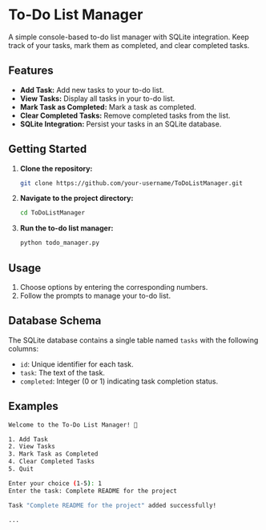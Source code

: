 # To-Do List Manager

A simple console-based to-do list manager with SQLite integration. Keep track of your tasks, mark them as completed, and clear completed tasks.

## Features

- **Add Task:** Add new tasks to your to-do list.
- **View Tasks:** Display all tasks in your to-do list.
- **Mark Task as Completed:** Mark a task as completed.
- **Clear Completed Tasks:** Remove completed tasks from the list.
- **SQLite Integration:** Persist your tasks in an SQLite database.

## Getting Started

1. **Clone the repository:**
    ```bash
    git clone https://github.com/your-username/ToDoListManager.git
    ```

2. **Navigate to the project directory:**
    ```bash
    cd ToDoListManager
    ```

3. **Run the to-do list manager:**
    ```bash
    python todo_manager.py
    ```

## Usage

1. Choose options by entering the corresponding numbers.
2. Follow the prompts to manage your to-do list.

## Database Schema

The SQLite database contains a single table named `tasks` with the following columns:

- `id`: Unique identifier for each task.
- `task`: The text of the task.
- `completed`: Integer (0 or 1) indicating task completion status.

## Examples

```bash
Welcome to the To-Do List Manager! 📝

1. Add Task
2. View Tasks
3. Mark Task as Completed
4. Clear Completed Tasks
5. Quit

Enter your choice (1-5): 1
Enter the task: Complete README for the project

Task "Complete README for the project" added successfully!

...

